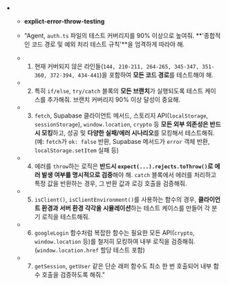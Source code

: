 
*   * **explict-error-throw-testing**

    * "Agent, `auth.ts` 파일의 테스트 커버리지를 90% 이상으로 높여줘. **'종합적인 코드 경로 및 예외 처리 테스트 규칙'**을 엄격하게 따라야 해.

    * 1.  현재 커버되지 않은 라인들(`144, 210-211, 264-265, 345-347, 351-360, 372-394, 434-441`)을 포함하여 **모든 코드 경로**를 테스트해야 해.
    * 2.  특히 `if/else`, `try/catch` 블록의 **모든 브랜치**가 실행되도록 테스트 케이스를 추가해줘. 브랜치 커버리지 90% 이상 달성이 중요해.
    * 3.  `fetch`, Supabase 클라이언트 메서드, 스토리지 API(`localStorage`, `sessionStorage`), `window.location`, `crypto` 등 **모든 외부 의존성은 반드시 모킹**하고, 성공 및 **다양한 실패/에러 시나리오**를 모킹해서 테스트해줘. (예: `fetch`가 `ok: false` 반환, Supabase 메서드가 `error` 객체 반환, `localStorage.setItem` 실패 등)
    * 4.  에러를 `throw`하는 로직은 **반드시 `expect(...).rejects.toThrow()`로 에러 발생 여부를 명시적으로 검증**해야 해. `catch` 블록에서 에러를 처리하고 특정 값을 반환하는 경우, 그 반환 값과 로깅 호출을 검증해줘.
    * 5.  `isClient()`, `isClientEnvironment()`를 사용하는 함수의 경우, **클라이언트 환경과 서버 환경 각각을 시뮬레이션**하는 테스트 케이스를 만들어 각 분기 로직을 테스트해줘.
    * 6.  `googleLogin` 함수처럼 복잡한 함수는 필요한 모든 API(`crypto`, `window.location` 등)를 철저히 모킹하여 내부 로직을 검증해줘. (`window.location.href` 할당 테스트 포함)
    * 7.  `getSession`, `getUser` 같은 단순 래퍼 함수도 최소 한 번 호출되어 내부 함수 호출을 검증하도록 해줘."